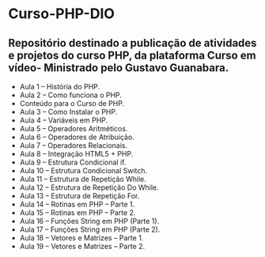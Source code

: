 # Curso-PHP-DIO

## Repositório destinado a publicação de atividades e projetos do curso PHP, da plataforma Curso em vídeo- Ministrado pelo Gustavo Guanabara.

- Aula 1 – História do PHP.
- Aula 2 – Como funciona o PHP.
- Conteúdo para o Curso de PHP.
- Aula 3 – Como Instalar o PHP.
- Aula 4 – Variáveis em PHP.
- Aula 5 – Operadores Aritméticos.
- Aula 6 – Operadores de Atribuição.
- Aula 7 – Operadores Relacionais.
- Aula 8 – Integração HTML5 + PHP.
- Aula 9 – Estrutura Condicional if.
- Aula 10 – Estrutura Condicional Switch.
- Aula 11 – Estrutura de Repetição While.
- Aula 12 – Estrutura de Repetição Do While.
- Aula 13 – Estrutura de Repetição For.
- Aula 14 – Rotinas em PHP – Parte 1.
- Aula 15 – Rotinas em PHP – Parte 2.
- Aula 16 – Funções String em PHP (Parte 1).
- Aula 17 – Funções String em PHP (Parte 2).
- Aula 18 – Vetores e Matrizes – Parte 1.
- Aula 19 – Vetores e Matrizes – Parte 2.
